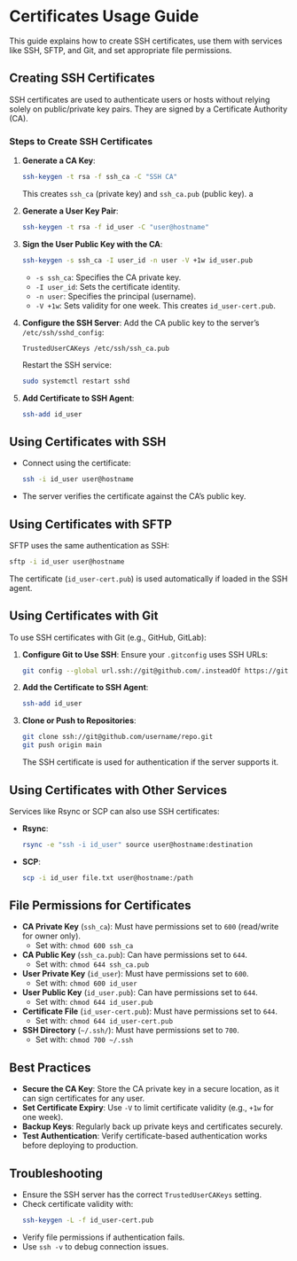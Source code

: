 # Certificates Usage Guide

This guide explains how to create SSH certificates, use them with services like SSH, SFTP, and Git, and set appropriate file permissions.

## Creating SSH Certificates

SSH certificates are used to authenticate users or hosts without relying solely on public/private key pairs. They are signed by a Certificate Authority (CA).

### Steps to Create SSH Certificates

1. **Generate a CA Key**:
   ```bash
   ssh-keygen -t rsa -f ssh_ca -C "SSH CA"
   ```
   This creates `ssh_ca` (private key) and `ssh_ca.pub` (public key).
a
2. **Generate a User Key Pair**:
   ```bash
   ssh-keygen -t rsa -f id_user -C "user@hostname"
   ```

3. **Sign the User Public Key with the CA**:
   ```bash
   ssh-keygen -s ssh_ca -I user_id -n user -V +1w id_user.pub
   ```
   - `-s ssh_ca`: Specifies the CA private key.
   - `-I user_id`: Sets the certificate identity.
   - `-n user`: Specifies the principal (username).
   - `-V +1w`: Sets validity for one week.
   This creates `id_user-cert.pub`.

4. **Configure the SSH Server**:
   Add the CA public key to the server’s `/etc/ssh/sshd_config`:
   ```
   TrustedUserCAKeys /etc/ssh/ssh_ca.pub
   ```
   Restart the SSH service:
   ```bash
   sudo systemctl restart sshd
   ```

5. **Add Certificate to SSH Agent**:
   ```bash
   ssh-add id_user
   ```

## Using Certificates with SSH

- Connect using the certificate:
  ```bash
  ssh -i id_user user@hostname
  ```
- The server verifies the certificate against the CA’s public key.

## Using Certificates with SFTP

SFTP uses the same authentication as SSH:
```bash
sftp -i id_user user@hostname
```
The certificate (`id_user-cert.pub`) is used automatically if loaded in the SSH agent.

## Using Certificates with Git

To use SSH certificates with Git (e.g., GitHub, GitLab):

1. **Configure Git to Use SSH**:
   Ensure your `.gitconfig` uses SSH URLs:
   ```bash
   git config --global url.ssh://git@github.com/.insteadOf https://github.com/
   ```

2. **Add the Certificate to SSH Agent**:
   ```bash
   ssh-add id_user
   ```

3. **Clone or Push to Repositories**:
   ```bash
   git clone ssh://git@github.com/username/repo.git
   git push origin main
   ```
   The SSH certificate is used for authentication if the server supports it.

## Using Certificates with Other Services

Services like Rsync or SCP can also use SSH certificates:
- **Rsync**:
  ```bash
  rsync -e "ssh -i id_user" source user@hostname:destination
  ```
- **SCP**:
  ```bash
  scp -i id_user file.txt user@hostname:/path
  ```

## File Permissions for Certificates

- **CA Private Key** (`ssh_ca`): Must have permissions set to `600` (read/write for owner only).
  - Set with: `chmod 600 ssh_ca`
- **CA Public Key** (`ssh_ca.pub`): Can have permissions set to `644`.
  - Set with: `chmod 644 ssh_ca.pub`
- **User Private Key** (`id_user`): Must have permissions set to `600`.
  - Set with: `chmod 600 id_user`
- **User Public Key** (`id_user.pub`): Can have permissions set to `644`.
  - Set with: `chmod 644 id_user.pub`
- **Certificate File** (`id_user-cert.pub`): Must have permissions set to `644`.
  - Set with: `chmod 644 id_user-cert.pub`
- **SSH Directory** (`~/.ssh/`): Must have permissions set to `700`.
  - Set with: `chmod 700 ~/.ssh`

## Best Practices

- **Secure the CA Key**: Store the CA private key in a secure location, as it can sign certificates for any user.
- **Set Certificate Expiry**: Use `-V` to limit certificate validity (e.g., `+1w` for one week).
- **Backup Keys**: Regularly back up private keys and certificates securely.
- **Test Authentication**: Verify certificate-based authentication works before deploying to production.

## Troubleshooting

- Ensure the SSH server has the correct `TrustedUserCAKeys` setting.
- Check certificate validity with:
  ```bash
  ssh-keygen -L -f id_user-cert.pub
  ```
- Verify file permissions if authentication fails.
- Use `ssh -v` to debug connection issues.